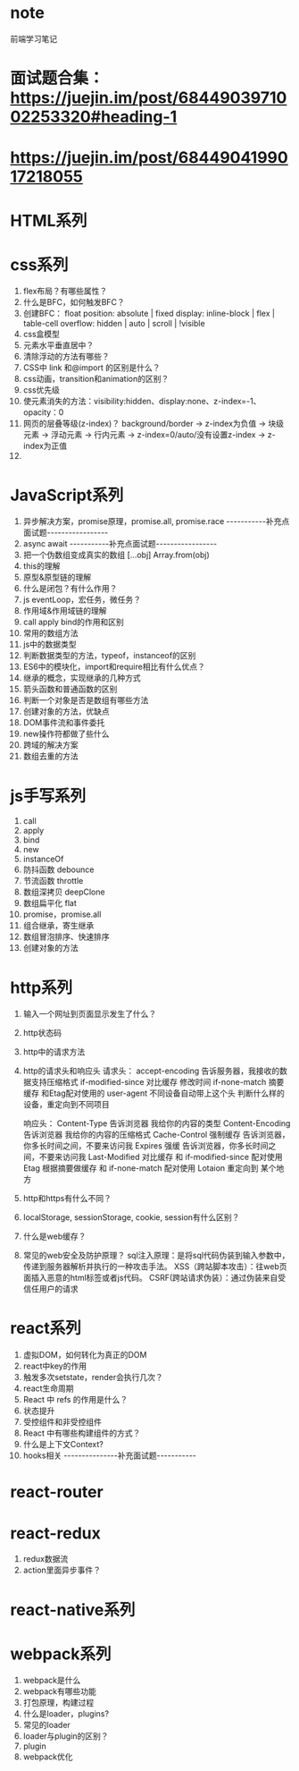 # note
前端学习笔记
# 面试题合集：https://juejin.im/post/6844903971002253320#heading-1
# https://juejin.im/post/6844904199017218055

# HTML系列

# css系列
1. flex布局？有哪些属性？
2. 什么是BFC，如何触发BFC？
3. 创建BFC：
  float
  position: absolute | fixed
  display: inline-block | flex | table-cell
  overflow: hidden | auto | scroll | !visible
4. css盒模型
5. 元素水平垂直居中？
6. 清除浮动的方法有哪些？
7. CSS中 link 和@import 的区别是什么？
8. css动画，transition和animation的区别？
9. css优先级
10. 使元素消失的方法：visibility:hidden、display:none、z-index=-1、opacity：0
11. 网页的层叠等级(z-index)？
    background/border -> z-index为负值 -> 块级元素 -> 浮动元素 -> 行内元素 -> z-index=0/auto/没有设置z-index -> z-index为正值
12. 

# JavaScript系列
1. 异步解决方案，promise原理，promise.all, promise.race
  -----------补充点面试题-----------------
2. async await
  -----------补充点面试题-----------------
3. 把一个伪数组变成真实的数组
  [...obj]
  Array.from(obj)
4. this的理解
5. 原型&原型链的理解
6. 什么是闭包？有什么作用？
7. js eventLoop，宏任务，微任务？
8. 作用域&作用域链的理解
9. call apply bind的作用和区别
10. 常用的数组方法
11. js中的数据类型
12. 判断数据类型的方法，typeof，instanceof的区别
13. ES6中的模块化，import和require相比有什么优点？
14. 继承的概念，实现继承的几种方式
15. 箭头函数和普通函数的区别
16. 判断一个对象是否是数组有哪些方法
17. 创建对象的方法，优缺点
18.  DOM事件流和事件委托
19. new操作符都做了些什么
20. 跨域的解决方案
21. 数组去重的方法


# js手写系列
1. call
2. apply
3. bind
4. new
5. instanceOf
6. 防抖函数 debounce
7. 节流函数 throttle
8. 数组深拷贝 deepClone
9. 数组扁平化 flat
10. promise，promise.all
11. 组合继承，寄生继承
12. 数组冒泡排序、快速排序
13. 创建对象的方法


# http系列
1. 输入一个网址到页面显示发生了什么？
2. http状态码
3. http中的请求方法
4. http的请求头和响应头
    请求头：
      accept-encoding 告诉服务器，我接收的数据支持压缩格式
      if-modified-since 对比缓存  修改时间
      if-none-match 摘要缓存  和Etag配对使用的
      user-agent 不同设备自动带上这个头   判断什么样的设备，重定向到不同项目

    响应头：
      Content-Type  告诉浏览器  我给你的内容的类型
      Content-Encoding  告诉浏览器  我给你的内容的压缩格式
      Cache-Control 强制缓存  告诉浏览器，你多长时间之间，不要来访问我
      Expires  强缓   告诉浏览器，你多长时间之间，不要来访问我
      Last-Modified 对比缓存 和 if-modified-since 配对使用
      Etag   根据摘要做缓存   和 if-none-match 配对使用
      Lotaion  重定向到 某个地方
5. http和https有什么不同？
6. localStorage, sessionStorage, cookie, session有什么区别？
7. 什么是web缓存？
8. 常见的web安全及防护原理？
  sql注入原理：是将sql代码伪装到输入参数中，传递到服务器解析并执行的一种攻击手法。
  XSS（跨站脚本攻击）：往web页面插入恶意的html标签或者js代码。
  CSRF(跨站请求伪装）：通过伪装来自受信任用户的请求


# react系列
1. 虚拟DOM，如何转化为真正的DOM
2. react中key的作用
3. 触发多次setstate，render会执行几次？
4. react生命周期
5. React 中 refs 的作用是什么？
6. 状态提升
7. 受控组件和非受控组件
8. React 中有哪些构建组件的方式？
9. 什么是上下文Context?
10. hooks相关
---------------补充面试题-----------

# react-router



# react-redux
1. redux数据流
2. action里面异步事件？


# react-native系列


# webpack系列
1. webpack是什么
2. webpack有哪些功能
3. 打包原理，构建过程
4. 什么是loader，plugins?
5. 常见的loader
6. loader与plugin的区别？
7. plugin
8. webpack优化

